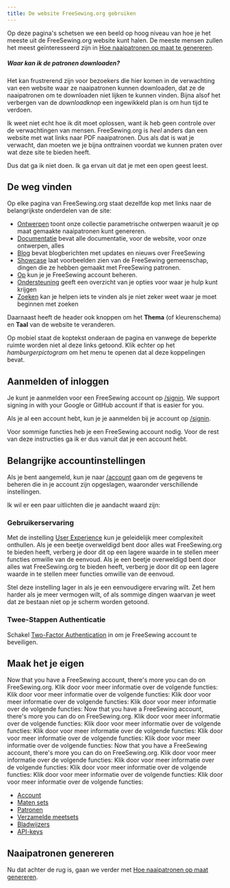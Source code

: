 ```yaml
---
title: De website FreeSewing.org gebruiken
---
```


Op deze pagina's schetsen we een beeld op hoog niveau van hoe je het meeste uit de FreeSewing.org website kunt halen. De meeste mensen zullen het meest geïnteresseerd zijn in [Hoe naaipatronen op maat te genereren](/docs/about/site/draft/).


<Comment by="joost">

##### Waar kan ik de patronen downloaden?

Het kan frustrerend zijn voor bezoekers die hier komen in de verwachting van een website waar ze naaipatronen kunnen downloaden, dat ze de naaipatronen om te downloaden niet lijken te kunnen vinden. Bijna alsof het verbergen van de *downloadknop* een ingewikkeld plan is om hun tijd te verdoen.

Ik weet niet echt hoe ik dit moet oplossen, want ik heb geen controle over de verwachtingen van mensen.
FreeSewing.org is _heel_ anders dan een website met wat links naar PDF naaipatronen.
Dus als dat is wat je verwacht, dan moeten we je bijna onttrainen voordat we kunnen praten over wat deze site te bieden heeft.

Dus dat ga ik niet doen. Ik ga ervan uit dat je met een open geest leest.

</Comment>

## De weg vinden

Op elke pagina van FreeSewing.org staat dezelfde kop met links naar de belangrijkste onderdelen van de site:

- [Ontwerpen](/designs/) toont onze collectie parametrische ontwerpen waaruit je op maat gemaakte naaipatronen kunt genereren.
- [Documentatie](/documentation/) bevat alle documentatie, voor de website, voor onze ontwerpen, alles
- [Blog](/blog/) bevat blogberichten met updates en nieuws over FreeSewing
- [Showcase](/showcase/) laat voorbeelden zien van de FreeSewing gemeenschap, dingen die ze hebben gemaakt met FreeSewing patronen.
- [Op](/account/) kun je je FreeSewing account beheren.
- [Ondersteuning](/support/) geeft een overzicht van je opties voor waar je hulp kunt krijgen
- [Zoeken](/search/) kan je helpen iets te vinden als je niet zeker weet waar je moet beginnen met zoeken

Daarnaast heeft de header ook knoppen om het **Thema** (of kleurenschema) en **Taal** van de website te veranderen.

Op mobiel staat de koptekst onderaan de pagina en vanwege de beperkte ruimte worden niet al deze links getoond. Klik echter op het *hamburgerpictogram* om het menu te openen dat al deze koppelingen bevat.

## Aanmelden of inloggen

Je kunt je aanmelden voor een FreeSewing account op [/signin](/signin/). We support signing in with your Google or GitHub account if that is easier for you.

Als je al een account hebt, kun je je aanmelden bij je account op [/signin](/signin/).

Voor sommige functies heb je een FreeSewing account nodig. Voor de rest van deze instructies ga ik er dus vanuit dat je een account hebt.

## Belangrijke accountinstellingen

Als je bent aangemeld, kun je naar [/account](/account/) gaan om de gegevens te beheren die in je account zijn opgeslagen, waaronder verschillende instellingen.

Ik wil er een paar uitlichten die je aandacht waard zijn:

### Gebruikerservaring

Met de instelling [User Experience](/account/control/) kun je geleidelijk meer complexiteit onthullen. Als je een beetje overweldigd bent door alles wat FreeSewing.org te bieden heeft, verberg je door dit op een lagere waarde in te stellen meer functies omwille van de eenvoud. Als je een beetje overweldigd bent door alles wat FreeSewing.org te bieden heeft, verberg je door dit op een lagere waarde in te stellen meer functies omwille van de eenvoud.

Stel deze instelling lager in als je een eenvoudigere ervaring wilt. Zet hem harder als je meer vermogen wilt, of als sommige dingen waarvan je weet dat ze bestaan niet op je scherm worden getoond.

### Twee-Stappen Authenticatie

Schakel [Two-Factor Authentication](/account/mfa/) in om je FreeSewing account te beveiligen.

## Maak het je eigen

Now that you have a FreeSewing account, there's more you can do on FreeSewing.org. Klik door voor meer informatie over de volgende functies: Klik door voor meer informatie over de volgende functies: Klik door voor meer informatie over de volgende functies: Klik door voor meer informatie over de volgende functies: Now that you have a FreeSewing account, there's more you can do on FreeSewing.org. Klik door voor meer informatie over de volgende functies: Klik door voor meer informatie over de volgende functies: Klik door voor meer informatie over de volgende functies: Klik door voor meer informatie over de volgende functies: Klik door voor meer informatie over de volgende functies: Now that you have a FreeSewing account, there's more you can do on FreeSewing.org. Klik door voor meer informatie over de volgende functies: Klik door voor meer informatie over de volgende functies: Klik door voor meer informatie over de volgende functies: Klik door voor meer informatie over de volgende functies: Klik door voor meer informatie over de volgende functies:

- [Account](/docs/about/site/account)
- [Maten sets](/docs/about/site/sets)
- [Patronen](/docs/about/site/patterns)
- [Verzamelde meetsets](/docs/about/site/csets)
- [Bladwijzers](/docs/about/site/bookmarks)
- [API-keys](/docs/about/site/apikeys)


## Naaipatronen genereren

Nu dat achter de rug is, gaan we verder met [Hoe naaipatronen op maat genereren](/docs/about/site/draft/).

